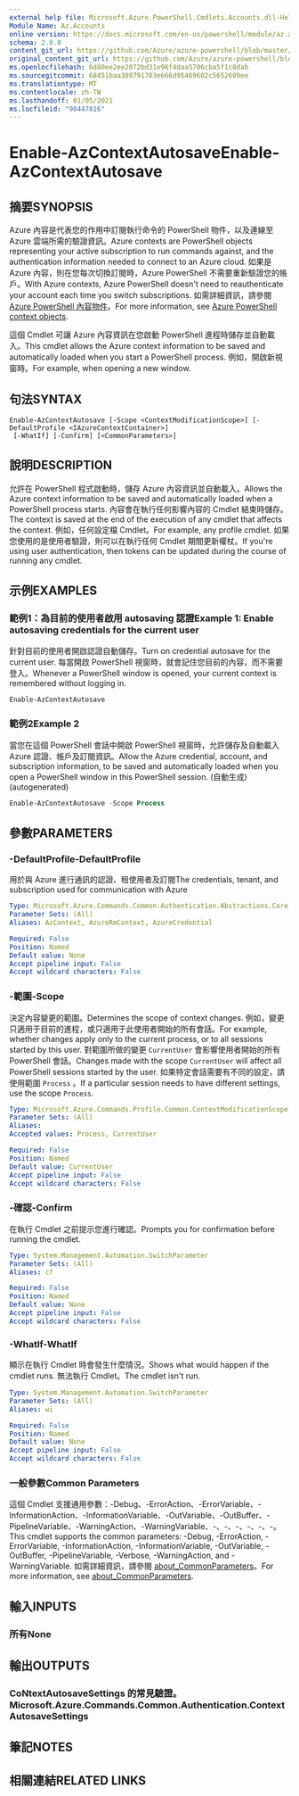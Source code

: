 ```yaml
---
external help file: Microsoft.Azure.PowerShell.Cmdlets.Accounts.dll-Help.xml
Module Name: Az.Accounts
online version: https://docs.microsoft.com/en-us/powershell/module/az.accounts/enable-azcontextautosave
schema: 2.0.0
content_git_url: https://github.com/Azure/azure-powershell/blob/master/src/Accounts/Accounts/help/Enable-AzContextAutosave.md
original_content_git_url: https://github.com/Azure/azure-powershell/blob/master/src/Accounts/Accounts/help/Enable-AzContextAutosave.md
ms.openlocfilehash: 6d80ee2ee2072bd31e96f4daa5706cba5f1c8dab
ms.sourcegitcommit: 68451baa389791703e666d95469602c5652609ee
ms.translationtype: MT
ms.contentlocale: zh-TW
ms.lasthandoff: 01/05/2021
ms.locfileid: "98447816"
---
```

# <span data-ttu-id="aa0f4-101">Enable-AzContextAutosave</span><span class="sxs-lookup"><span data-stu-id="aa0f4-101">Enable-AzContextAutosave</span></span>

## <span data-ttu-id="aa0f4-102">摘要</span><span class="sxs-lookup"><span data-stu-id="aa0f4-102">SYNOPSIS</span></span>
<span data-ttu-id="aa0f4-103">Azure 內容是代表您的作用中訂閱執行命令的 PowerShell 物件，以及連線至 Azure 雲端所需的驗證資訊。</span><span class="sxs-lookup"><span data-stu-id="aa0f4-103">Azure contexts are PowerShell objects representing your active subscription to run commands against, and the authentication information needed to connect to an Azure cloud.</span></span> <span data-ttu-id="aa0f4-104">如果是 Azure 內容，則在您每次切換訂閱時，Azure PowerShell 不需要重新驗證您的帳戶。</span><span class="sxs-lookup"><span data-stu-id="aa0f4-104">With Azure contexts, Azure PowerShell doesn't need to reauthenticate your account each time you switch subscriptions.</span></span> <span data-ttu-id="aa0f4-105">如需詳細資訊，請參閱 [Azure PowerShell 內容物件](https://docs.microsoft.com/powershell/azure/context-persistence)。</span><span class="sxs-lookup"><span data-stu-id="aa0f4-105">For more information, see [Azure PowerShell context objects](https://docs.microsoft.com/powershell/azure/context-persistence).</span></span>

<span data-ttu-id="aa0f4-106">這個 Cmdlet 可讓 Azure 內容資訊在您啟動 PowerShell 進程時儲存並自動載入。</span><span class="sxs-lookup"><span data-stu-id="aa0f4-106">This cmdlet allows the Azure context information to be saved and automatically loaded when you start a PowerShell process.</span></span> <span data-ttu-id="aa0f4-107">例如，開啟新視窗時。</span><span class="sxs-lookup"><span data-stu-id="aa0f4-107">For example, when opening a new window.</span></span>

## <span data-ttu-id="aa0f4-108">句法</span><span class="sxs-lookup"><span data-stu-id="aa0f4-108">SYNTAX</span></span>

```
Enable-AzContextAutosave [-Scope <ContextModificationScope>] [-DefaultProfile <IAzureContextContainer>]
 [-WhatIf] [-Confirm] [<CommonParameters>]
```

## <span data-ttu-id="aa0f4-109">說明</span><span class="sxs-lookup"><span data-stu-id="aa0f4-109">DESCRIPTION</span></span>

<span data-ttu-id="aa0f4-110">允許在 PowerShell 程式啟動時，儲存 Azure 內容資訊並自動載入。</span><span class="sxs-lookup"><span data-stu-id="aa0f4-110">Allows the Azure context information to be saved and automatically loaded when a PowerShell process starts.</span></span> <span data-ttu-id="aa0f4-111">內容會在執行任何影響內容的 Cmdlet 結束時儲存。</span><span class="sxs-lookup"><span data-stu-id="aa0f4-111">The context is saved at the end of the execution of any cmdlet that affects the context.</span></span> <span data-ttu-id="aa0f4-112">例如，任何設定檔 Cmdlet。</span><span class="sxs-lookup"><span data-stu-id="aa0f4-112">For example, any profile cmdlet.</span></span> <span data-ttu-id="aa0f4-113">如果您使用的是使用者驗證，則可以在執行任何 Cmdlet 期間更新權杖。</span><span class="sxs-lookup"><span data-stu-id="aa0f4-113">If you're using user authentication, then tokens can be updated during the course of running any cmdlet.</span></span>

## <span data-ttu-id="aa0f4-114">示例</span><span class="sxs-lookup"><span data-stu-id="aa0f4-114">EXAMPLES</span></span>

### <span data-ttu-id="aa0f4-115">範例1：為目前的使用者啟用 autosaving 認證</span><span class="sxs-lookup"><span data-stu-id="aa0f4-115">Example 1: Enable autosaving credentials for the current user</span></span>

<span data-ttu-id="aa0f4-116">針對目前的使用者開啟認證自動儲存。</span><span class="sxs-lookup"><span data-stu-id="aa0f4-116">Turn on credential autosave for the current user.</span></span> <span data-ttu-id="aa0f4-117">每當開啟 PowerShell 視窗時，就會記住您目前的內容，而不需要登入。</span><span class="sxs-lookup"><span data-stu-id="aa0f4-117">Whenever a PowerShell window is opened, your current context is remembered without logging in.</span></span>

```powershell
Enable-AzContextAutosave
```

### <span data-ttu-id="aa0f4-118">範例2</span><span class="sxs-lookup"><span data-stu-id="aa0f4-118">Example 2</span></span>

<span data-ttu-id="aa0f4-119">當您在這個 PowerShell 會話中開啟 PowerShell 視窗時，允許儲存及自動載入 Azure 認證、帳戶及訂閱資訊。</span><span class="sxs-lookup"><span data-stu-id="aa0f4-119">Allow the Azure credential, account, and subscription information, to be saved and automatically loaded when you open a PowerShell window in this PowerShell session.</span></span> <span data-ttu-id="aa0f4-120"> (自動生成) </span><span class="sxs-lookup"><span data-stu-id="aa0f4-120">(autogenerated)</span></span>

```powershell <!-- Aladdin Generated Example -->
Enable-AzContextAutosave -Scope Process
```

## <span data-ttu-id="aa0f4-121">參數</span><span class="sxs-lookup"><span data-stu-id="aa0f4-121">PARAMETERS</span></span>

### <span data-ttu-id="aa0f4-122">-DefaultProfile</span><span class="sxs-lookup"><span data-stu-id="aa0f4-122">-DefaultProfile</span></span>

<span data-ttu-id="aa0f4-123">用於與 Azure 進行通訊的認證、租使用者及訂閱</span><span class="sxs-lookup"><span data-stu-id="aa0f4-123">The credentials, tenant, and subscription used for communication with Azure</span></span>

```yaml
Type: Microsoft.Azure.Commands.Common.Authentication.Abstractions.Core.IAzureContextContainer
Parameter Sets: (All)
Aliases: AzContext, AzureRmContext, AzureCredential

Required: False
Position: Named
Default value: None
Accept pipeline input: False
Accept wildcard characters: False
```

### <span data-ttu-id="aa0f4-124">-範圍</span><span class="sxs-lookup"><span data-stu-id="aa0f4-124">-Scope</span></span>

<span data-ttu-id="aa0f4-125">決定內容變更的範圍。</span><span class="sxs-lookup"><span data-stu-id="aa0f4-125">Determines the scope of context changes.</span></span> <span data-ttu-id="aa0f4-126">例如，變更只適用于目前的進程，或只適用于此使用者開始的所有會話。</span><span class="sxs-lookup"><span data-stu-id="aa0f4-126">For example, whether changes apply only to the current process, or to all sessions started by this user.</span></span> <span data-ttu-id="aa0f4-127">對範圍所做的變更 `CurrentUser` 會影響使用者開始的所有 PowerShell 會話。</span><span class="sxs-lookup"><span data-stu-id="aa0f4-127">Changes made with the scope `CurrentUser` will affect all PowerShell sessions started by the user.</span></span> <span data-ttu-id="aa0f4-128">如果特定會話需要有不同的設定，請使用範圍 `Process` 。</span><span class="sxs-lookup"><span data-stu-id="aa0f4-128">If a particular session needs to have different settings, use the scope `Process`.</span></span>

```yaml
Type: Microsoft.Azure.Commands.Profile.Common.ContextModificationScope
Parameter Sets: (All)
Aliases:
Accepted values: Process, CurrentUser

Required: False
Position: Named
Default value: CurrentUser
Accept pipeline input: False
Accept wildcard characters: False
```

### <span data-ttu-id="aa0f4-129">-確認</span><span class="sxs-lookup"><span data-stu-id="aa0f4-129">-Confirm</span></span>

<span data-ttu-id="aa0f4-130">在執行 Cmdlet 之前提示您進行確認。</span><span class="sxs-lookup"><span data-stu-id="aa0f4-130">Prompts you for confirmation before running the cmdlet.</span></span>

```yaml
Type: System.Management.Automation.SwitchParameter
Parameter Sets: (All)
Aliases: cf

Required: False
Position: Named
Default value: None
Accept pipeline input: False
Accept wildcard characters: False
```

### <span data-ttu-id="aa0f4-131">-WhatIf</span><span class="sxs-lookup"><span data-stu-id="aa0f4-131">-WhatIf</span></span>

<span data-ttu-id="aa0f4-132">顯示在執行 Cmdlet 時會發生什麼情況。</span><span class="sxs-lookup"><span data-stu-id="aa0f4-132">Shows what would happen if the cmdlet runs.</span></span>
<span data-ttu-id="aa0f4-133">無法執行 Cmdlet。</span><span class="sxs-lookup"><span data-stu-id="aa0f4-133">The cmdlet isn't run.</span></span>

```yaml
Type: System.Management.Automation.SwitchParameter
Parameter Sets: (All)
Aliases: wi

Required: False
Position: Named
Default value: None
Accept pipeline input: False
Accept wildcard characters: False
```

### <span data-ttu-id="aa0f4-134">一般參數</span><span class="sxs-lookup"><span data-stu-id="aa0f4-134">Common Parameters</span></span>

<span data-ttu-id="aa0f4-135">這個 Cmdlet 支援通用參數：-Debug、-ErrorAction、-ErrorVariable、-InformationAction、-InformationVariable、-OutVariable、-OutBuffer、-PipelineVariable、-WarningAction、-WarningVariable、-、-、-、-、-、-。</span><span class="sxs-lookup"><span data-stu-id="aa0f4-135">This cmdlet supports the common parameters: -Debug, -ErrorAction, -ErrorVariable, -InformationAction, -InformationVariable, -OutVariable, -OutBuffer, -PipelineVariable, -Verbose, -WarningAction, and -WarningVariable.</span></span> <span data-ttu-id="aa0f4-136">如需詳細資訊，請參閱 [about_CommonParameters](http://go.microsoft.com/fwlink/?LinkID=113216)。</span><span class="sxs-lookup"><span data-stu-id="aa0f4-136">For more information, see [about_CommonParameters](http://go.microsoft.com/fwlink/?LinkID=113216).</span></span>

## <span data-ttu-id="aa0f4-137">輸入</span><span class="sxs-lookup"><span data-stu-id="aa0f4-137">INPUTS</span></span>

### <span data-ttu-id="aa0f4-138">所有</span><span class="sxs-lookup"><span data-stu-id="aa0f4-138">None</span></span>

## <span data-ttu-id="aa0f4-139">輸出</span><span class="sxs-lookup"><span data-stu-id="aa0f4-139">OUTPUTS</span></span>

### <span data-ttu-id="aa0f4-140">CoNtextAutosaveSettings 的常見驗證。</span><span class="sxs-lookup"><span data-stu-id="aa0f4-140">Microsoft.Azure.Commands.Common.Authentication.ContextAutosaveSettings</span></span>

## <span data-ttu-id="aa0f4-141">筆記</span><span class="sxs-lookup"><span data-stu-id="aa0f4-141">NOTES</span></span>

## <span data-ttu-id="aa0f4-142">相關連結</span><span class="sxs-lookup"><span data-stu-id="aa0f4-142">RELATED LINKS</span></span>
